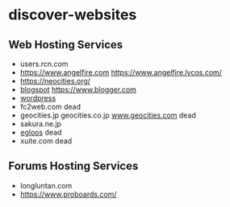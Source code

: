 # discover-websites
## Web Hosting Services
* users.rcn.com
* https://www.angelfire.com https://www.angelfire.lycos.com/
* https://neocities.org/
* [blogspot](https://www.blogspot.com/) https://www.blogger.com
* [wordpress](https://www.wordpress.com/)
* fc2web.com dead
* geocities.jp geocities.co.jp www.geocities.com dead
* sakura.ne.jp
* [egloos](https://web.archive.org/web/20230228193859/http://egloos.com/) dead
* xuite.com dead
## Forums Hosting Services
* longluntan.com
* https://www.proboards.com/
